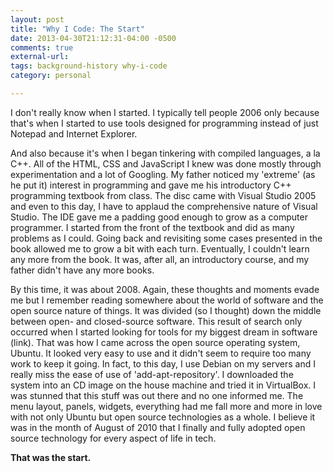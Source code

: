 ```yaml
---
layout: post
title: "Why I Code: The Start"
date: 2013-04-30T21:12:31-04:00 -0500
comments: true
external-url: 
tags: background-history why-i-code
category: personal

---
```


I don't really know when I started. I typically tell people 2006 only
because that's when I started to use tools designed for programming
instead of just Notepad and Internet Explorer.

<!-- more -->
And also because it's when I began tinkering with compiled languages,
 a la C++. All of the HTML, CSS and JavaScript I knew was done mostly through experimentation
and a lot of Googling. My father noticed my 'extreme' (as he put it)
interest in programming and gave me his introductory C++ programming
textbook from class. The disc came with Visual Studio 2005 and even to
this day, I have to applaud the comprehensive nature of Visual Studio.
The IDE gave me a padding good enough to grow as a computer programmer.
I started from the front of the textbook and did as many problems as I
could. Going back and revisiting some cases presented in the book
allowed me to grow a bit with each turn. Eventually, I couldn't learn
any more from the book. It was, after all, an introductory course, and
my father didn't have any more books.

By this time, it was about 2008. Again, these thoughts and moments evade
me but I remember reading somewhere about the world of software and the
open source nature of things. It was divided (so I thought) down the
middle between open- and closed-source software. This result of search
only occurred when I started looking for tools for my biggest dream in
software (link). That was how I came across the open source operating
system, Ubuntu. It looked very easy to use and it didn't seem to require
too many work to keep it going. In fact, to this day, I use Debian on my
servers and I really miss the ease of use of 'add-apt-repository'. I
downloaded the system into an CD image on the house machine and tried it
in VirtualBox. I was stunned that this stuff was out there and no one
informed me. The menu layout, panels, widgets, everything had me fall
more and more in love with not only Ubuntu but open source technologies
as a whole. I believe it was in the month of August of 2010 that I
finally and fully adopted open source technology for every aspect of
life in tech.

**That was the start.**
